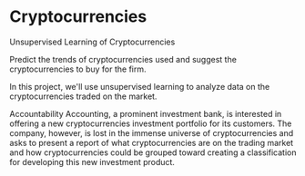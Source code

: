 # Cryptocurrencies
Unsupervised Learning of Cryptocurrencies

Predict the trends of cryptocurrencies used and suggest the cryptocurrencies to buy for the firm.

In this project, we'll use unsupervised learning to analyze data on the cryptocurrencies traded on the market.

Accountability Accounting, a prominent investment bank, is interested in offering a new cryptocurrencies investment portfolio for its customers. The company, however, is lost in the immense universe of cryptocurrencies and asks to present a report of what cryptocurrencies are on the trading market and how cryptocurrencies could be grouped toward creating a classification for developing this new investment product.
